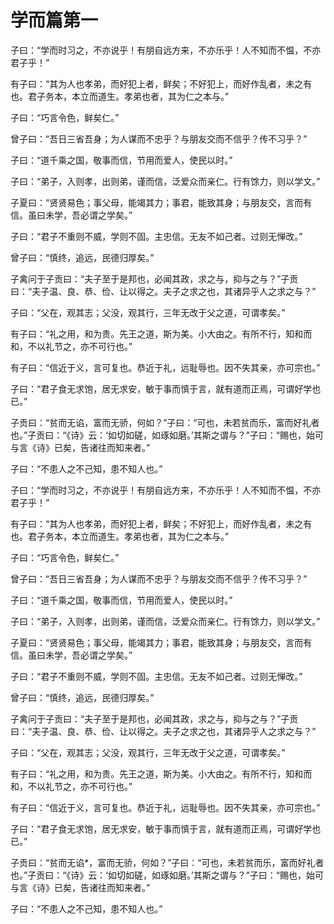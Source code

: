 # 学而篇第一

子曰：“学而时习之，不亦说乎！有朋自远方来，不亦乐乎！人不知而不愠，不亦君子乎！”

有子曰：“其为人也孝弟，而好犯上者，鲜矣；不好犯上，而好作乱者，未之有也。君子务本，本立而道生。孝弟也者，其为仁之本与。”

子曰：“巧言令色，鲜矣仁。”

曾子曰：“吾日三省吾身；为人谋而不忠乎？与朋友交而不信乎？传不习乎？”

子曰：“道千乘之国，敬事而信，节用而爱人，使民以时。”

子曰：“弟子，入则孝，出则弟，谨而信，泛爱众而亲仁。行有馀力，则以学文。”

子夏曰：“贤贤易色；事父母，能竭其力；事君，能致其身；与朋友交，言而有信。虽曰未学，吾必谓之学矣。”

子曰：“君子不重则不威，学则不固。主忠信。无友不如己者。过则无惮改。”

曾子曰：“慎终，追远，民德归厚矣。”

子禽问于子贡曰：“夫子至于是邦也，必闻其政，求之与，抑与之与？”子贡曰：“夫子温、良、恭、俭、让以得之。夫子之求之也，其诸异乎人之求之与？”

子曰：“父在，观其志；父没，观其行，三年无改于父之道，可谓孝矣。”

有子曰：“礼之用，和为贵。先王之道，斯为美。小大由之。有所不行，知和而和，不以礼节之，亦不可行也。”

有子曰：“信近于义，言可复也。恭近于礼，远耻辱也。因不失其亲，亦可宗也。”

子曰：“君子食无求饱，居无求安，敏于事而慎于言，就有道而正焉，可谓好学也已。”

子贡曰：“贫而无谄，富而无骄，何如？”子曰：“可也，未若贫而乐，富而好礼者也。”子贡曰：“《诗》云：‘如切如磋，如琢如磨。’其斯之谓与？”子曰：“赐也，始可与言《诗》已矣，告诸往而知来者。”

子曰：“不患人之不己知，患不知人也。”

子曰：“学而时习之，不亦说乎！有朋自远方来，不亦乐乎！人不知而不愠，不亦君子乎！”

有子曰：“其为人也孝弟，而好犯上者，鲜矣；不好犯上，而好作乱者，未之有也。君子务本，本立而道生。孝弟也者，其为仁之本与。”

子曰：“巧言令色，鲜矣仁。”

曾子曰：“吾日三省吾身；为人谋而不忠乎？与朋友交而不信乎？传不习乎？”

子曰：“道千乘之国，敬事而信，节用而爱人，使民以时。”

子曰：“弟子，入则孝，出则弟，谨而信，泛爱众而亲仁。行有馀力，则以学文。”

子夏曰：“贤贤易色；事父母，能竭其力；事君，能致其身；与朋友交，言而有信。虽曰未学，吾必谓之学矣。”

子曰：“君子不重则不威，学则不固。主忠信。无友不如己者。过则无惮改。”

曾子曰：“慎终，追远，民德归厚矣。”

子禽问于子贡曰：“夫子至于是邦也，必闻其政，求之与，抑与之与？”子贡曰：“夫子温、良、恭、俭、让以得之。夫子之求之也，其诸异乎人之求之与？”

子曰：“父在，观其志；父没，观其行，三年无改于父之道，可谓孝矣。”

有子曰：“礼之用，和为贵。先王之道，斯为美。小大由之。有所不行，知和而和，不以礼节之，亦不可行也。”

有子曰：“信近于义，言可复也。恭近于礼，远耻辱也。因不失其亲，亦可宗也。”

子曰：“君子食无求饱，居无求安，敏于事而慎于言，就有道而正焉，可谓好学也已。”

子贡曰：“贫而无谄\*，富而无骄，何如？”子曰：“可也，未若贫而乐，富而好礼者也。”子贡曰：“《诗》云：‘如切如磋，如琢如磨。’其斯之谓与？”子曰：“赐也，始可与言《诗》已矣，告诸往而知来者。”

子曰：“不患人之不己知，患不知人也。”
